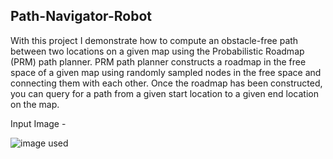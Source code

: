 ## Path-Navigator-Robot
With this project I demonstrate how to compute an obstacle-free path between two locations on a given
map using the Probabilistic Roadmap (PRM) path planner. PRM path planner constructs a roadmap in
the free space of a given map using randomly sampled nodes in the free space and connecting them
with each other. Once the roadmap has been constructed, you can query for a path from a given start
location to a given end location on the map.

Input Image - 

![image used](https://github.com/souvik0306/Path-Navigator-Robot/blob/master/Input_Path_1.jpg?raw=true)

